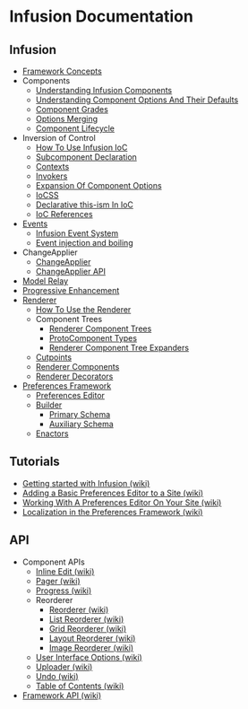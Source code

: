 Infusion Documentation
======================

Infusion
--------

* [Framework Concepts](FrameworkConcepts.md)
* Components
  * [Understanding Infusion Components](UnderstandingInfusionComponents.md)
  * [Understanding Component Options And Their Defaults](ComponentOptionsAndDefaults.md)
  * [Component Grades](ComponentGrades.md)
  * [Options Merging](OptionsMerging.md)
  * [Component Lifecycle](ComponentLifecycle.md)
* Inversion of Control
  * [How To Use Infusion IoC](HowToUseInfusionIoC.md)
  * [Subcomponent Declaration](SubcomponentDeclaration.md)
  * [Contexts](Contexts.md)
  * [Invokers](Invokers.md)
  * [Expansion Of Component Options](ExpansionOfComponentOptions.md)
  * [IoCSS](IoCSS.md)
  * [Declarative this-ism In IoC](DeclarativeThisismInIoC.md)
  * [IoC References](IoCReferences.md)
* [Events](Events.md)
  * [Infusion Event System](InfusionEventSystem.md)
  * [Event injection and boiling](EventInjectionAndBoiling.md)
* ChangeApplier
  * [ChangeApplier](ChangeApplier.md)
  * [ChangeApplier API](ChangeApplierAPI.md)
* [Model Relay](ModelRelay.md)
* [Progressive Enhancement](ProgressiveEnhancement.md)
* [Renderer](Renderer.md)
  * [How To Use the Renderer](HowToUseTheRenderer.md)
  * Component Trees
    * [Renderer Component Trees](RendererComponentsTrees.md)
    * [ProtoComponent Types](ProtoComponentTypes.md)
    * [Renderer Component Tree Expanders](RendererComponentTreeExpanders.md)
  * [Cutpoints](Cutpoints.md)
  * [Renderer Components](RendererComponents.md)
  * [Renderer Decorators](RendererDecorators.md)
* [Preferences Framework](PreferencesFramework.md)
  * [Preferences Editor](PreferencesEditor.md)
  * [Builder](Builder.md)
    * [Primary Schema](PrimarySchemaForPreferencesFramework.md)
    * [Auxiliary Schema](AuxiliarySchemaForPreferencesFramework.md)
  * [Enactors](Enactors.md)

Tutorials
---------

* [Getting started with Infusion (wiki)](http://wiki.fluidproject.org/display/docs/Tutorial+-+Getting+started+with+Infusion)
* [Adding a Basic Preferences Editor to a Site (wiki)](http://wiki.fluidproject.org/display/docs/Tutorial+-+Adding+a+Basic+Preferences+Editor+to+a+Site)
* [Working With A Preferences Editor On Your Site (wiki)](http://wiki.fluidproject.org/display/docs/Working+With+A+Preferences+Editor+On+Your+Site)
* [Localization in the Preferences Framework (wiki)](http://wiki.fluidproject.org/display/docs/Localization+in+the+Preferences+Framework)

API
---

* Component APIs
  * [Inline Edit (wiki)](http://wiki.fluidproject.org/display/docs/Inline+Edit+API)
  * [Pager (wiki)](http://wiki.fluidproject.org/display/docs/Pager+API)
  * [Progress (wiki)](http://wiki.fluidproject.org/display/docs/Progress+API)
  * Reorderer
    * [Reorderer (wiki)](http://wiki.fluidproject.org/display/docs/Reorderer+API)
    * [List Reorderer (wiki)](http://wiki.fluidproject.org/display/docs/List+Reorderer+API)
    * [Grid Reorderer (wiki)](http://wiki.fluidproject.org/display/docs/Grid+Reorderer+API)
    * [Layout Reorderer (wiki)](http://wiki.fluidproject.org/display/docs/Layout+Reorderer+API)
    * [Image Reorderer (wiki)](http://wiki.fluidproject.org/display/docs/Image+Reorderer+API)
  * [User Interface Options (wiki)](http://wiki.fluidproject.org/display/docs/User+Interface+Options+API)
  * [Uploader (wiki)](http://wiki.fluidproject.org/display/docs/Uploader+API)
  * [Undo (wiki)](http://wiki.fluidproject.org/display/docs/Undo+API)
  * [Table of Contents (wiki)](http://wiki.fluidproject.org/display/docs/Table+of+Contents+API)
* [Framework API (wiki)](http://wiki.fluidproject.org/display/docs/Framework+API)
